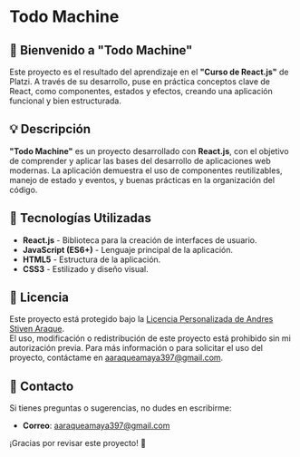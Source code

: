 # Todo Machine

## 🌟 **Bienvenido a "Todo Machine"**

Este proyecto es el resultado del aprendizaje en el **"Curso de React.js"** de Platzi. A través de su desarrollo, puse en práctica conceptos clave de React, como componentes, estados y efectos, creando una aplicación funcional y bien estructurada.

## 💡 Descripción

**"Todo Machine"** es un proyecto desarrollado con **React.js**, con el objetivo de comprender y aplicar las bases del desarrollo de aplicaciones web modernas. La aplicación demuestra el uso de componentes reutilizables, manejo de estado y eventos, y buenas prácticas en la organización del código.

## 🚀 Tecnologías Utilizadas

- **React.js** - Biblioteca para la creación de interfaces de usuario.
- **JavaScript (ES6+)** - Lenguaje principal de la aplicación.
- **HTML5** - Estructura de la aplicación.
- **CSS3** - Estilizado y diseño visual.

## 📜 Licencia

Este proyecto está protegido bajo la [Licencia Personalizada de Andres Stiven Araque](./LICENSE.md).  
El uso, modificación o redistribución de este proyecto está prohibido sin mi autorización previa. Para más información o para solicitar el uso del proyecto, contáctame en [aaraqueamaya397@gmail.com](mailto:aaraqueamaya397@gmail.com).

## 💌 Contacto

Si tienes preguntas o sugerencias, no dudes en escribirme:

- **Correo**: [aaraqueamaya397@gmail.com](mailto:aaraqueamaya397@gmail.com)

¡Gracias por revisar este proyecto! 🚀
